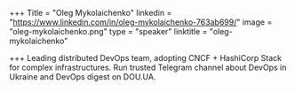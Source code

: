 +++
Title = "Oleg Mykolaichenko"
linkedin = "https://www.linkedin.com/in/oleg-mykolaichenko-763ab699/"
image = "oleg-mykolaichenko.png"
type = "speaker"
linktitle = "oleg-mykolaichenko"

+++
Leading distributed DevOps team, adopting CNCF + HashiCorp Stack for complex infrastructures. Run trusted Telegram channel about DevOps in Ukraine and DevOps digest on DOU.UA. 

